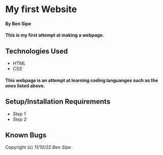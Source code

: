 # My first Website

#### By Ben Sipe

#### This is my first attempt at making a webpage.

## Technologies Used

* _HTML_
* _CSS_

#### This webpage is an attempt at learning coding languanges such as the ones listed above.

## Setup/Installation Requirements

* _Step 1_
* _Step 2_

## Known Bugs

Copyright (c) _11/10/22_ _Ben Sipe_